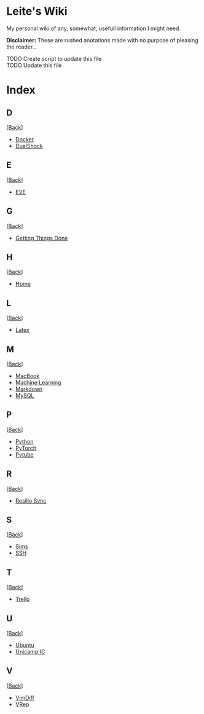 # Leite's Wiki
My personal wiki of any, somewhat, usefull information I might need.

**Disclaimer:** These are rushed anotations made with no purpose of pleasing the reader...

TODO Create script to update this file  
TODO Update this file

# Index

## D
[[Back](#index)]
* [Docker](https://github.com/Lupins/wiki_personal/blob/master/docker.md#docker)
* [DualShock](https://github.com/Lupins/wiki_personal/blob/master/dualshock.md#dualshock)

## E
[[Back](#index)]
* [EVE](https://github.com/Lupins/wiki_personal/blob/master/eve.md#eve)

## G
[[Back](#index)]
* [Getting Things Done](https://github.com/Lupins/wiki_personal/blob/master/gtd.md#gtd)

## H
[[Back](#index)]
* [Home](https://github.com/Lupins/wiki_personal/blob/master/home.md#home)

## L
[[Back](#index)]
* [Latex](https://github.com/Lupins/wiki_personal/blob/master/latex.md#latex)

## M
[[Back](#index)]
* [MacBook](https://github.com/Lupins/wiki_personal/blob/master/macbook.md#macbook)
* [Machine Learning](https://github.com/Lupins/wiki_personal/blob/master/machine_learning.md#machine_learning)
* [Markdown](https://github.com/Lupins/wiki_personal/blob/master/markdown.md#markdown)
* [MySQL](https://github.com/Lupins/wiki_personal/blob/master/mysql.md#mysql)

## P
[[Back](#index)]
* [Python](https://github.com/Lupins/wiki_personal/blob/master/python.md#python)
* [PyTorch](https://github.com/Lupins/wiki_personal/blob/master/pytorch.md#pytorch)
* [Pytube](https://github.com/Lupins/wiki_personal/blob/master/pytube.md#pytube)

## R
[[Back](#index)]
* [Resilio Sync](https://github.com/Lupins/wiki_personal/blob/master/resilio.md#resilio)

## S
[[Back](#index)]
* [Sims](https://github.com/Lupins/wiki_personal/blob/master/sims.md#sims)
* [SSH](https://github.com/Lupins/wiki_personal/blob/master/ssh.md#ssh)

## T
[[Back](#index)]
* [Trello](https://github.com/Lupins/wiki_personal/blob/master/trello.md#trello)

## U
[[Back](#index)]
* [Ubuntu](https://github.com/Lupins/wiki_personal/blob/master/ubuntu.md#ubuntu)
* [Unicamp IC](https://github.com/Lupins/wiki_personal/blob/master/unicamp_ic.md#unicamp_ic)

## V
[[Back](#index)]
* [VimDiff](https://github.com/Lupins/wiki_personal/blob/master/vimdiff.md#vimdiff)
* [VRep](https://github.com/Lupins/wiki_personal/blob/master/vrep.md#vrep)
